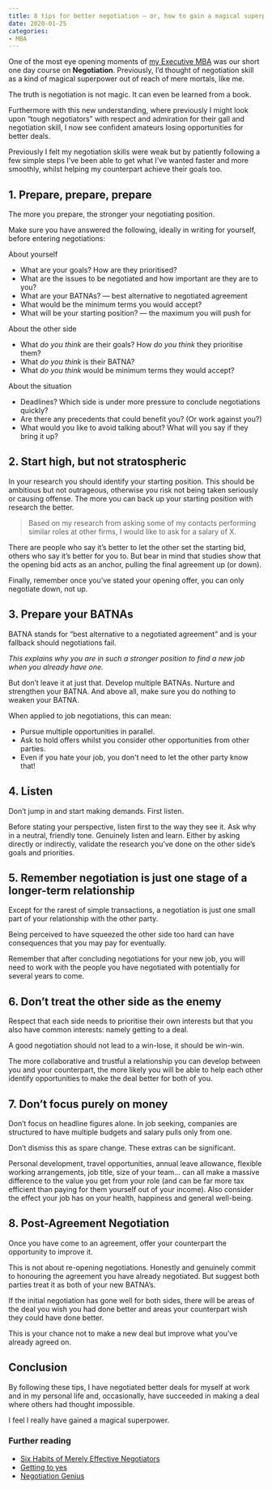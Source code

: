 ```yaml
---
title: 8 tips for better negotiation — or, how to gain a magical superpower
date: 2020-01-25
categories:
- MBA
---
```


One of the most eye opening moments of [my Executive MBA](/2019/12/ie-executive-mba/) was our short one day course on **Negotiation**. Previously, I’d thought of negotiation skill as a kind of magical superpower out of reach of mere mortals, like me.

The truth is negotiation is not magic. It can even be learned from a book.

Furthermore with this new understanding, where previously I might look upon “tough negotiators” with respect and admiration for their gall and negotiation skill, I now see confident amateurs losing opportunities for better deals.

Previously I felt my negotiation skills were weak but by patiently following a few simple steps I’ve been able to get what I’ve wanted faster and more smoothly, whilst helping my counterpart achieve their goals too.

## 1. Prepare, prepare, prepare

The more you prepare, the stronger your negotiating position.

Make sure you have answered the following, ideally in writing for yourself, before entering negotiations:

About yourself

- What are your goals? How are they prioritised?
- What are the issues to be negotiated and how important are they are to you?
- What are your BATNAs? — best alternative to negotiated agreement
- What would be the minimum terms you would accept?
- What will be your starting position? — the maximum you will push for

About the other side

- What *do you think* are their goals? How *do you think* they prioritise them?
- What *do you think* is their BATNA?
- What *do you think* would be minimum terms they would accept?

About the situation

- Deadlines? Which side is under more pressure to conclude negotiations quickly?
- Are there any precedents that could benefit you? (Or work against you?)
- What would you like to avoid talking about? What will you say if they bring it up?


## 2. Start high, but not stratospheric

In your research you should identify your starting position. This should be ambitious but not outrageous, otherwise you risk not being taken seriously or causing offense. The more you can back up your starting position with research the better.

> Based on my research from asking some of my contacts performing similar roles at other firms, I would like to ask for a salary of X.

There are people who say it’s better to let the other set the starting bid, others who say it’s better for you to. But bear in mind that studies show that the opening bid acts as an anchor, pulling the final agreement up (or down).

Finally, remember once you’ve stated your opening offer, you can only negotiate down, not up.

## 3. Prepare your BATNAs

BATNA stands for “best alternative to a negotiated agreement” and is your fallback should negotiations fail.

_This explains why you are in such a stronger position to find a new job when you already have one._

But don’t leave it at just that. Develop multiple BATNAs. Nurture and strengthen your BATNA. And above all, make sure you do nothing to weaken your BATNA.

When applied to job negotiations, this can mean:

- Pursue multiple opportunities in parallel.
- Ask to hold offers whilst you consider other opportunities from other parties.
- Even if you hate your job, you don't need to let the other party know that!

## 4. Listen

Don’t jump in and start making demands. First listen.

Before stating your perspective, listen first to the way they see it. Ask why in a neutral, friendly tone. Genuinely listen and learn. Either by asking directly or indirectly, validate the research you’ve done on the other side’s goals and priorities.

## 5. Remember negotiation is just one stage of a longer-term relationship

Except for the rarest of simple transactions, a negotiation is just one small part of your relationship with the other party.

Being perceived to have squeezed the other side too hard can have consequences that you may pay for eventually.

Remember that after concluding negotiations for your new job, you will need to work with the people you have negotiated with potentially for several years to come.

## 6. Don’t treat the other side as the enemy

Respect that each side needs to prioritise their own interests but that you also have common interests: namely getting to a deal.

A good negotiation should not lead to a win-lose, it should be win-win. 

The more collaborative and trustful a relationship you can develop between you and your counterpart, the more likely you will be able to help each other identify opportunities to make the deal better for both of you.

## 7. Don’t focus purely on money

Don’t focus on headline figures alone. In job seeking, companies are structured to have multiple budgets and salary pulls only from one. 

Don’t dismiss this as spare change. These extras can be significant.

Personal development, travel opportunities, annual leave allowance, flexible working arrangements, job title, size of your team… can all make a massive difference to the value you get from your role (and can be far more tax efficient than paying for them yourself out of your income). Also consider the effect your job has on your health, happiness and general well-being.

## 8. Post-Agreement Negotiation

Once you have come to an agreement, offer your counterpart the opportunity to improve it.

This is not about re-opening negotiations. Honestly and genuinely commit to honouring the agreement you have already negotiated. But suggest both parties treat it as both of your new BATNA’s.

If the initial negotiation has gone well for both sides, there will be areas of the deal you wish you had done better and areas your counterpart wish they could have done better.

This is your chance not to make a new deal but improve what you’ve already agreed on.

## Conclusion

By following these tips, I have negotiated better deals for myself at work and in my personal life and, occasionally, have succeeded in making a deal where others had thought impossible.

I feel I really have gained a magical superpower.


### Further reading

- [Six Habits of Merely Effective Negotiators](https://hbr.org/2001/04/six-habits-of-merely-effective-negotiators)
- [Getting to yes](https://www.amazon.co.uk/GETTING-TO-YES/dp/B00BG701NM/ref=tmm_pap_swatch_0?_encoding=UTF8&qid=&sr=)
- [Negotiation Genius](https://www.amazon.co.uk/Negotiation-Genius-Obstacles-Brilliant-Bargaining/dp/0553384112)
